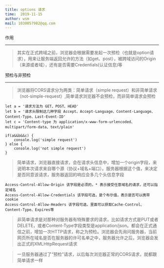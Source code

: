 ```yaml
---
title: options 请求
time:  2019-11-15
author: wsm
mail: 1030057982@qq.com
---
```

 
作用 
****
> 其实在正式跨域之前，浏览器会根据需要发起一次预检（也就是option请求），用来让服务端返回允许的方法（如get、post），被跨域访问的Origin（来源或者域），还有是否需要Credentials(认证信息)等 

预检与非预检
****
>  浏览器将CORS请求分为两类：简单请求（simple request）和非简单请求（not-simple-request）,简单请求浏览器不会预检，而非简单请求会预检

```
let a = '请求方法为 GET、POST、HEAD'
let b = '请求头限制这几种字段 Accept、Accept-Language、Content-Language、Content-Type、Last-Event-ID'
let c = 'Content-type 为 application/x-www-form-urlencoded、multipart/form-data、text/plain'

if(a&&b&&c) {
	console.log('simple request')
} else {
	console.log('not simple request')
}
```

> 简单请求，浏览器直接请求，会在请求头信息中，增加一个origin字段，来说明本次请求来自哪个源（协议+域名+端口）。服务器根据这个值，来决定是否同意该请求，服务器返回的响应会多几个头信息字段

```
Access-Control-Allow-Origin 该字段是必须的，* 表示接受任意域名的请求，还可以指定域名
Access-Control-Allow-Credentials 该字段可选，是个布尔值，表示是否可以携带cookie
Access-Control-Allow-Headers 该字段可选，里面可以获取Cache-Control、Content-Type、Expires等
```

> 非简单请求是对那种对服务器有特殊要求的请求，比如请求方式是PUT或者DELETE，或者Content-Type字段类型是application/json。都会在正式通信之前，增加一次HTTP请求，称之为预检。浏览器会先询问服务器，当前网页所在域名是否在服务器的许可名单之中，服务器允许之后，浏览器会发出正式的XMLHttpRequest请求

> 一旦服务器通过了“预检”请求，以后每次浏览器正常的CORS请求，就都跟简单请求一样